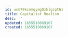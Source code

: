 ```yaml
---
id: uxm79kcmmqymg0zklgzpt6z
title: Capitalist Realism
desc: ''
updated: 1655510869107
created: 1655510869107
---
```


